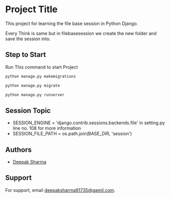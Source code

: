 
# Project Title

This project for learning the file base session in Python Django.

Every Think is same but in filebasesession we create the new folder and save the session into.




## Step to Start

Run This command to start Project

```bash
python manage.py makemigrations

python manage.py migrate

python manage.py runserver
```


## Session Topic    

- SESSION_ENGINE = 'django.contrib.sessions.backends.file'      in setting.py line no. 108 for more information
- SESSION_FILE_PATH = os.path.join(BASE_DIR, 'session')


## Authors

- [Deepak Sharma](https://www.github.com/dipu-developer)


## Support


For support, email deepaksharma91735@gamil.com.
